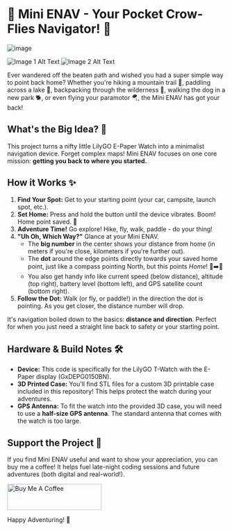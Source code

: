 # 🧭 Mini ENAV - Your Pocket Crow-Flies Navigator! 🧭

![image](https://github.com/Matt-Builder/Mini-ENAV/assets/101741817/9301517d-9378-428d-864c-731024342442)
<!-- Add placeholders for the new images. Replace YOUR_IMAGE_URL_1/2 with the actual URLs -->
![Image 1 Alt Text](YOUR_IMAGE_URL_1)
![Image 2 Alt Text](YOUR_IMAGE_URL_2)

Ever wandered off the beaten path and wished you had a super simple way to point back home? Whether you're hiking a mountain trail 🌲, paddling across a lake 🛶, backpacking through the wilderness 🎒, walking the dog in a new park 🐕, or even flying your paramotor 🪂, the Mini ENAV has got your back!

## What's the Big Idea? 🤔

This project turns a nifty little LilyGO E-Paper Watch into a minimalist navigation device. Forget complex maps! Mini ENAV focuses on one core mission: **getting you back to where you started.**

## How it Works ✨

1.  **Find Your Spot:** Get to your starting point (your car, campsite, launch spot, etc.).
2.  **Set Home:** Press and hold the button until the device vibrates. Boom! Home point saved. 🏡
3.  **Adventure Time!** Go explore! Hike, fly, walk, paddle - do your thing!
4.  **"Uh Oh, Which Way?"** Glance at your Mini ENAV.
    *   The **big number** in the center shows your distance from home (in meters if you're close, kilometers if you're further out).
    *   The **dot** around the edge points directly towards your saved home point, just like a compass pointing North, but this points *Home*! 🧭➡️🏡
    *   You also get handy info like current speed (below distance), altitude (top right), battery level (bottom left), and GPS satellite count (bottom right).
5.  **Follow the Dot:** Walk (or fly, or paddle!) in the direction the dot is pointing. As you get closer, the distance number will drop.

It's navigation boiled down to the basics: **distance and direction**. Perfect for when you just need a straight line back to safety or your starting point.

## Hardware & Build Notes 🛠️

*   **Device:** This code is specifically for the LilyGO T-Watch with the E-Paper display (GxDEPG0150BN).
*   **3D Printed Case:** You'll find STL files for a custom 3D printable case included in this repository! This helps protect the watch during your adventures.
*   **GPS Antenna:** To fit the watch into the provided 3D case, you will need to use a **half-size GPS antenna**. The standard antenna that comes with the watch is too large.

## Support the Project 🙏

If you find Mini ENAV useful and want to show your appreciation, you can buy me a coffee! It helps fuel late-night coding sessions and future adventures (both digital and real-world!).

<a href="https://buymeacoffee.com/hooners" target="_blank"><img src="https://cdn.buymeacoffee.com/buttons/v2/default-yellow.png" alt="Buy Me A Coffee" style="height: 60px !important;width: 217px !important;" ></a>

Happy Adventuring! 🎉
